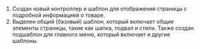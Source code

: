 1. Создан новый контроллер и шаблон для отображения страницы с подробной информацией о товаре.
2. Выделен общий (базовый) шаблон, который включает общие элементы страницы, 
   такие как шапка, подвал и стили. Также создан подшаблон для главного меню, 
   который включает и другие шаблоны.
